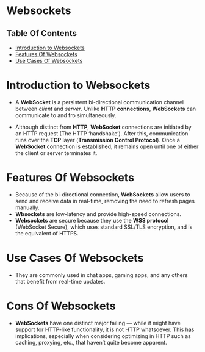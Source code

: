# Websockets

## Table Of Contents
- [Introduction to Websockets](#Introduction-to-Websockets)
- [Features Of Websockets](#Features-Of-Websockets)
- [Use Cases Of Websockets](#Use-Cases-Of-Websockets)

# Introduction to Websockets
* A __WebSocket__ is a persistent bi-directional communication channel between _client_ and _server_. Unlike __HTTP connections__, __WebSockets__ can communicate to and fro simultaneously. 

* Although distinct from __HTTP__, __WebSocket__ connections are initiated by an HTTP request (The HTTP ‘handshake’). After this, communication runs over the __TCP__ layer (__Transmission Control Protocol__). Once a __WebSocket__ connection is established, it remains open until one of either the client or server terminates it.

# Features Of Websockets
* Because of the bi-directional connection, __WebSockets__ allow users to send and receive data in real-time, removing the need to refresh pages manually. 
* __Wbsockets__ are low-latency and provide high-speed connections. 
* __Websockets__ are secure because they use the __WSS protocol__ (WebSocket Secure), which uses standard SSL/TLS encryption, and is the equivalent of HTTPS.

# Use Cases Of Websockets
* They are commonly used in chat apps, gaming apps, and any others that benefit from real-time updates. 

# Cons Of Websockets
* __WebSockets__ have one distinct major failing — while it might have support for HTTP-like functionality, it is not HTTP whatsoever. This has implications, especially when considering optimizing in HTTP such as caching, proxying, etc., that haven’t quite become apparent.